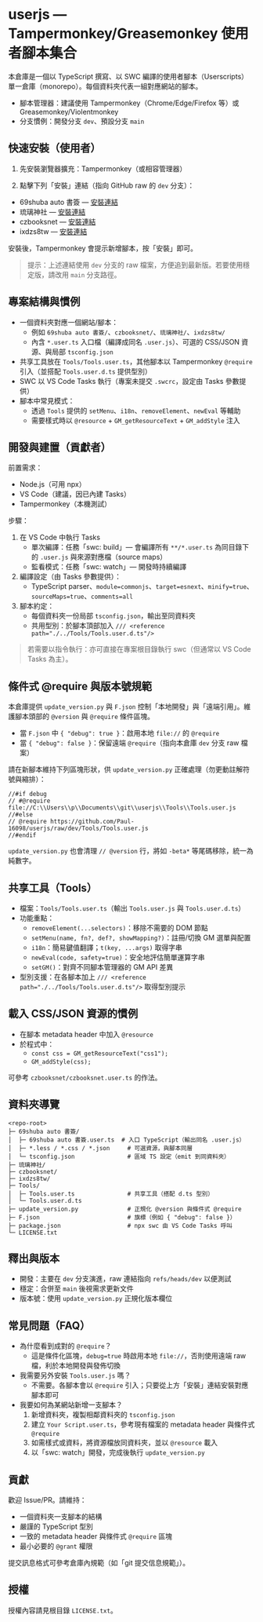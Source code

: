 # userjs — Tampermonkey/Greasemonkey 使用者腳本集合

本倉庫是一個以 TypeScript 撰寫、以 SWC 編譯的使用者腳本（Userscripts）單一倉庫（monorepo）。每個資料夾代表一組對應網站的腳本。

- 腳本管理器：建議使用 Tampermonkey（Chrome/Edge/Firefox 等）或 Greasemonkey/Violentmonkey
- 分支慣例：開發分支 `dev`、預設分支 `main`

## 快速安裝（使用者）

1. 先安裝瀏覽器擴充：Tampermonkey（或相容管理器）

2. 點擊下列「安裝」連結（指向 GitHub raw 的 `dev` 分支）：

- 69shuba auto 書簽 — [安裝連結](https://github.com/Paul-16098/userjs/raw/refs/heads/dev/69shuba%20auto%20%E6%9B%B8%E7%B0%BD/69shuba%20auto%20%E6%9B%B8%E7%B0%BD.user.js)
- 琉璃神社 — [安裝連結](https://github.com/Paul-16098/userjs/raw/refs/heads/dev/%E7%90%89%E7%92%83%E7%A5%9E%E7%A4%BE/%E7%90%89%E7%92%83%E7%A5%9E%E7%A4%BE.user.js)
- czbooksnet — [安裝連結](https://github.com/Paul-16098/userjs/raw/refs/heads/dev/czbooksnet/czbooksnet.user.js)
- ixdzs8tw — [安裝連結](https://github.com/Paul-16098/userjs/raw/refs/heads/dev/ixdzs8tw/ixdzs8tw.user.js)

安裝後，Tampermonkey 會提示新增腳本，按「安裝」即可。

> 提示：上述連結使用 `dev` 分支的 raw 檔案，方便追到最新版。若要使用穩定版，請改用 `main` 分支路徑。

## 專案結構與慣例

- 一個資料夾對應一個網站/腳本：
  - 例如 `69shuba auto 書簽/`、`czbooksnet/`、`琉璃神社/`、`ixdzs8tw/`
  - 內含 `*.user.ts` 入口檔（編譯成同名 `.user.js`）、可選的 CSS/JSON 資源、與局部 `tsconfig.json`
- 共享工具放在 `Tools/Tools.user.ts`，其他腳本以 Tampermonkey `@require` 引入（並搭配 `Tools.user.d.ts` 提供型別）
- SWC 以 VS Code Tasks 執行（專案未提交 `.swcrc`，設定由 Tasks 參數提供）
- 腳本中常見模式：
  - 透過 `Tools` 提供的 `setMenu`、`i18n`、`removeElement`、`newEval` 等輔助
  - 需要樣式時以 `@resource` + `GM_getResourceText` + `GM_addStyle` 注入

## 開發與建置（貢獻者）

前置需求：

- Node.js（可用 npx）
- VS Code（建議，因已內建 Tasks）
- Tampermonkey（本機測試）

步驟：

1. 在 VS Code 中執行 Tasks
   - 單次編譯：任務「swc: build」— 會編譯所有 `**/*.user.ts` 為同目錄下的 `.user.js` 與來源對應檔（source maps）
   - 監看模式：任務「swc: watch」— 開發時持續編譯
2. 編譯設定（由 Tasks 參數提供）：
   - TypeScript parser、`module=commonjs`、`target=esnext`、`minify=true`、`sourceMaps=true`、`comments=all`
3. 腳本約定：
   - 每個資料夾一份局部 `tsconfig.json`，輸出至同資料夾
   - 共用型別：於腳本頂部加入 `/// <reference path="./../Tools/Tools.user.d.ts"/>`

> 若需要以指令執行：亦可直接在專案根目錄執行 swc（但通常以 VS Code Tasks 為主）。

## 條件式 @require 與版本號規範

本倉庫提供 `update_version.py` 與 `F.json` 控制「本地開發」與「遠端引用」。維護腳本頭部的 `@version` 與 `@require` 條件區塊。

- 當 `F.json` 中 `{ "debug": true }`：啟用本地 `file://` 的 `@require`
- 當 `{ "debug": false }`：保留遠端 `@require`（指向本倉庫 `dev` 分支 raw 檔案）

請在新腳本維持下列區塊形狀，供 `update_version.py` 正確處理（勿更動註解符號與縮排）：

```text
//#if debug
// #@require file://C:\\Users\\p\\Documents\\git\\userjs\\Tools\\Tools.user.js
//#else
// @require https://github.com/Paul-16098/userjs/raw/dev/Tools/Tools.user.js
//#endif
```

`update_version.py` 也會清理 `// @version` 行，將如 `-beta*` 等尾碼移除，統一為純數字。

## 共享工具（Tools）

- 檔案：`Tools/Tools.user.ts`（輸出 `Tools.user.js` 與 `Tools.user.d.ts`）
- 功能重點：
  - `removeElement(...selectors)`：移除不需要的 DOM 節點
  - `setMenu(name, fn?, def?, showMapping?)`：註冊/切換 GM 選單與配置
  - `i18n`：簡易鍵值翻譯；`t(key, ...args)` 取得字串
  - `newEval(code, safety=true)`：安全地評估簡單運算字串
  - `setGM()`：對齊不同腳本管理器的 GM API 差異
- 型別支援：在各腳本加上 `/// <reference path="./../Tools/Tools.user.d.ts"/>` 取得型別提示

## 載入 CSS/JSON 資源的慣例

- 在腳本 metadata header 中加入 `@resource`
- 於程式中：
  - `const css = GM_getResourceText("css1");`
  - `GM_addStyle(css);`

可參考 `czbooksnet/czbooksnet.user.ts` 的作法。

## 資料夾導覽

```text
<repo-root>
├─ 69shuba auto 書簽/
│  ├─ 69shuba auto 書簽.user.ts  # 入口 TypeScript（輸出同名 .user.js）
│  ├─ *.less / *.css / *.json     # 可選資源，與腳本同層
│  └─ tsconfig.json               # 區域 TS 設定（emit 到同資料夾）
├─ 琉璃神社/
├─ czbooksnet/
├─ ixdzs8tw/
├─ Tools/
│  ├─ Tools.user.ts               # 共享工具（搭配 d.ts 型別）
│  └─ Tools.user.d.ts
├─ update_version.py              # 正規化 @version 與條件式 @require
├─ F.json                         # 旗標（例如 { "debug": false }）
├─ package.json                   # npx swc 由 VS Code Tasks 呼叫
└─ LICENSE.txt
```

## 釋出與版本

- 開發：主要在 `dev` 分支演進，raw 連結指向 `refs/heads/dev` 以便測試
- 穩定：合併至 `main` 後視需求更新文件
- 版本號：使用 `update_version.py` 正規化版本欄位

## 常見問題（FAQ）

- 為什麼看到成對的 `@require`？
  - 這是條件化區塊，`debug=true` 時啟用本地 `file://`，否則使用遠端 raw 檔，利於本地開發與發佈切換
- 我需要另外安裝 `Tools.user.js` 嗎？
  - 不需要。各腳本會以 `@require` 引入；只要從上方「安裝」連結安裝對應腳本即可
- 我要如何為某網站新增一支腳本？
  1. 新增資料夾，複製相鄰資料夾的 `tsconfig.json`
  2. 建立 `Your Script.user.ts`，參考現有檔案的 metadata header 與條件式 `@require`
  3. 如需樣式或資料，將資源檔放同資料夾，並以 `@resource` 載入
  4. 以「swc: watch」開發，完成後執行 `update_version.py`

## 貢獻

歡迎 Issue/PR。請維持：

- 一個資料夾一支腳本的結構
- 嚴謹的 TypeScript 型別
- 一致的 metadata header 與條件式 `@require` 區塊
- 最小必要的 `@grant` 權限

提交訊息格式可參考倉庫內規範（如「git 提交信息規範」）。

## 授權

授權內容請見根目錄 `LICENSE.txt`。
